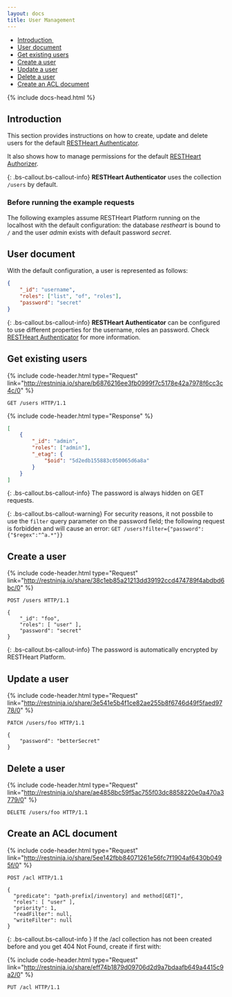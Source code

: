 ```yaml
---
layout: docs
title: User Management
---
```


<div markdown="1" class="d-none d-xl-block col-xl-2 order-last bd-toc">

-   [Introduction ](#introduction)
-   [User document](#user-document)
-   [Get existing users](#get-existing-users)
-   [Create a user](#create-a-user)
-   [Update a user](#update-a-user)
-   [Delete a user](#delete-a-user)
-   [Create an ACL document](#create-an-acl-document)

</div>
<div markdown="1" class="col-12 col-md-9 col-xl-8 py-md-3 bd-content">

{% include docs-head.html %}

## Introduction 

This section provides instructions on how to create, update and delete users for the default [RESTHeart Authenticator](/docs/security/authentication/#restheart-authenticator).

It also shows how to manage permissions for the default [RESTHeart Authorizer](/docs/security/authorization/#restheart-authorizer).

{: .bs-callout.bs-callout-info}
**RESTHeart Authenticator** uses the collection `/users` by default.

### Before running the example requests

The following examples assume RESTHeart Platform running on the localhost with the default configuration: the database _restheart_ is bound to `/` and the user _admin_ exists with default password _secret_.

## User document

With the default configuration, a user is represented as follows:

```json
{
    "_id": "username",
    "roles": ["list", "of", "roles"],
    "password": "secret"
}
```

{: .bs-callout.bs-callout-info}
**RESTHeart Authenticator** can be configured to use different properties for the username, roles an password. Check [RESTHeart Authenticator](/docs/security/authentication/#restheart-authenticator) for more information.

## Get existing users

{% include code-header.html type="Request"
    link="http://restninja.io/share/b6876216ee3fb0999f7c5178e42a7978f6cc3c4c/0"
%}

```http
GET /users HTTP/1.1
```

{% include code-header.html type="Response" %}

```json
[
    {
        "_id": "admin",
        "roles": ["admin"],
        "_etag": {
            "$oid": "5d2edb155883c050065d6a8a"
        }
    }
]
```

{: .bs-callout.bs-callout-info}
The password is always hidden on GET requests.

{: .bs-callout.bs-callout-warning}
For security reasons, it not possbile to use the `filter` query parameter on the password field; the following request is forbidden and will cause an error: `GET /users?filter={"password":{"$regex":"^a.*"}}`

## Create a user

{% include code-header.html type="Request"
    link="http://restninja.io/share/38c1eb85a21213dd39192ccd474789f4abdbd6bc/0"
%}

```http
POST /users HTTP/1.1

{
    "_id": "foo",
    "roles": [ "user" ],
    "password": "secret"
}
```

{: .bs-callout.bs-callout-info}
The password is automatically encrypted by RESTHeart Platform.

## Update a user

{% include code-header.html type="Request"
    link="http://restninja.io/share/3e541e5b4f1ce82ae255b8f6746d49f5faed9778/0"
%}

```http
PATCH /users/foo HTTP/1.1

{
    "password": "betterSecret"
}
```

## Delete a user

{% include code-header.html type="Request"
    link="http://restninja.io/share/ae4858bc59f5ac755f03dc8858220e0a470a3779/0"
%}

```http
DELETE /users/foo HTTP/1.1
```

## Create an ACL document

{% include code-header.html type="Request"
    link="http://restninja.io/share/5ee142fbb84071261e56fc7f1904af6430b0495f/0"
%}

```http
POST /acl HTTP/1.1

{
  "predicate": "path-prefix[/inventory] and method[GET]",
  "roles": [ "user" ],
  "priority": 1,
  "readFilter": null,
  "writeFilter": null
}
```

{: .bs-callout.bs-callout-info }
If the /acl collection has not been created before and you get 404 Not Found, create if first with:

{% include code-header.html type="Request"
    link="http://restninja.io/share/eff74b1879d09706d2d9a7bdaafb649a4415c9a2/0"
%}

```http
PUT /acl HTTP/1.1
```
